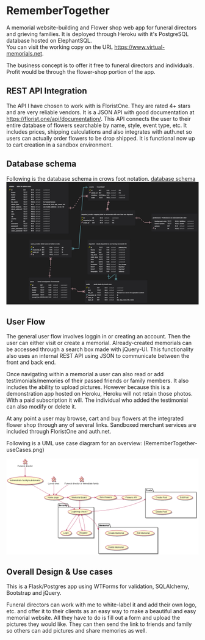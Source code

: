 # RememberTogether
A memorial website-building and Flower shop web app for funeral directors and grieving families.  It is deployed through Heroku with it's PostgreSQL database hosted on ElephantSQL.  
You can visit the working copy on the URL https://www.virtual-memorials.net.  

The business concept is to offer it free to funeral directors and individuals.  Profit would be through the flower-shop portion of the app.  

## REST API Integration
The API I have chosen to work with is FloristOne.  They are rated 4+ stars and are very reliable vendors.  It is a JSON API with good documentation at https://florist.one/api/documentation/.  This API connects the user to their entire database of flowers searchable by name, style, event type, etc.  It includes prices, shipping calculations and also integrates with auth.net so users can actually order flowers to be drop shipped.  It is functional now up to cart creation in a sandbox environment.

## Database schema
Following is the database schema in crows foot notation. [database schema](Planning\virtual-memorial_schema1.jpg)
![database schema](Planning\virtual-memorial_schema1.jpg)

## User Flow
The general user flow involves loggin in or creating an account.  Then the user can either visit or create a memorial.  Already-created memorials can be accessed through a search box made with jQuery-UI. This functionality also uses an internal REST API using JSON to communicate between the front and back end.

Once navigating within a memorial a user can also read or add testimonials/memories of their passed friends or family members. It also includes the ability to upload pictures.  However because this is a demonstration app hosted on Heroku, Heroku will not retain those photos. With a paid subscription it will. The individual who added the testimonial can also modify or delete it.

At any point a user may browse, cart and buy flowers at the integrated flower shop through any of several links.  Sandboxed merchant services are included through FloristOne and auth.net.

Following is a UML use case diagram for an overview:  (RememberTogether-useCases.png)

![use_case_diagram](RememberTogether-useCases.png)

## Overall Design & Use cases
This is a Flask/Postgres app using WTForms for validation, SQLAlchemy, Bootstrap and jQuery.  

Funeral directors can work with me to white-label it and add their own logo, etc. and offer it to their clients as an easy way to make a beautiful and easy memorial website.  All they have to do is fill out a form and upload the pictures they would like.  They can then send the link to friends and family so others can add pictures and share memories as well.

